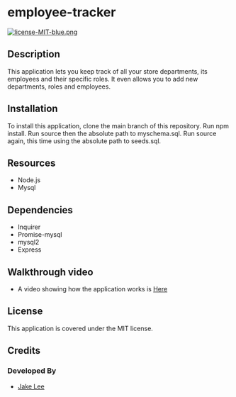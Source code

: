# employee-tracker

[![license-MIT-blue.png](https://img.shields.io/badge/license-MIT-blue)](#License)

## Description
This application lets you keep track of all your store departments, its employees and their specific roles. It even allows you to add new departments, roles and employees.

## Installation
To install this application, clone the main branch of this repository.
Run npm install.
Run source then the absolute path to myschema.sql.
Run source again, this time using the absolute path to seeds.sql.

 ## Resources
 - Node.js
 - Mysql
 
 ## Dependencies
 - Inquirer
 - Promise-mysql
 - mysql2
 - Express

## Walkthrough video
- A video showing how the application works is [Here](https://drive.google.com/file/d/1yw_g6if3iJRviZIZruXTpBlUdEiHZWF4/view)

## License
This application is covered under the MIT license.

## Credits
### Developed By
- [Jake Lee](https://www.github.com/JakeL94/)
